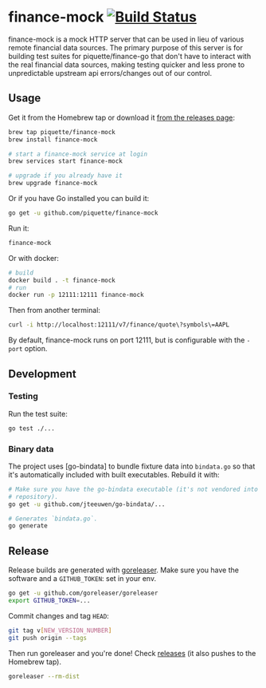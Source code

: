 # finance-mock [![Build Status](https://travis-ci.org/piquette/finance-mock.svg?branch=master)](https://travis-ci.org/piquette/finance-mock)

finance-mock is a mock HTTP server that can be used in lieu of various remote financial data sources. The primary purpose of this server is for building test suites for piquette/finance-go that don't have to interact with the real financial data sources, making testing quicker and less prone to unpredictable upstream api errors/changes out of our control.


## Usage

Get it from the Homebrew tap or download it [from the releases page][releases]:

``` sh
brew tap piquette/finance-mock
brew install finance-mock

# start a finance-mock service at login
brew services start finance-mock

# upgrade if you already have it
brew upgrade finance-mock
```

Or if you have Go installed you can build it:

``` sh
go get -u github.com/piquette/finance-mock
```

Run it:

``` sh
finance-mock
```

Or with docker:
``` sh
# build
docker build . -t finance-mock
# run
docker run -p 12111:12111 finance-mock
```

Then from another terminal:

``` sh
curl -i http://localhost:12111/v7/finance/quote\?symbols\=AAPL
```

By default, finance-mock runs on port 12111, but is configurable with the
`-port` option.

## Development

### Testing

Run the test suite:

``` sh
go test ./...
```

### Binary data

The project uses [go-bindata] to bundle fixture data into
`bindata.go` so that it's automatically included with built executables.
Rebuild it with:

``` sh
# Make sure you have the go-bindata executable (it's not vendored into this
# repository).
go get -u github.com/jteeuwen/go-bindata/...

# Generates `bindata.go`.
go generate
```

## Release

Release builds are generated with [goreleaser]. Make sure you have the software
and a `GITHUB_TOKEN`: set in your env.

``` sh
go get -u github.com/goreleaser/goreleaser
export GITHUB_TOKEN=...
```

Commit changes and tag `HEAD`:

``` sh
git tag v[NEW_VERSION_NUMBER]
git push origin --tags
```

Then run goreleaser and you're done! Check [releases] (it also pushes to the
Homebrew tap).

``` sh
goreleaser --rm-dist
```

[goreleaser]: https://github.com/goreleaser/goreleaser
[releases]: https://github.com/piquette/finance-mock/releases
